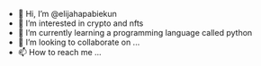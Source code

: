 - 👋 Hi, I’m @elijahapabiekun
- 👀 I’m interested in crypto and nfts
- 🌱 I’m currently learning a programming language called python
- 💞️ I’m looking to collaborate on ...
- 📫 How to reach me ...

<!---
elijahapabiekun/elijahapabiekun is a ✨ special ✨ repository because its `README.md` (this file) appears on your GitHub profile.
You can click the Preview link to take a look at your changes.
--->
